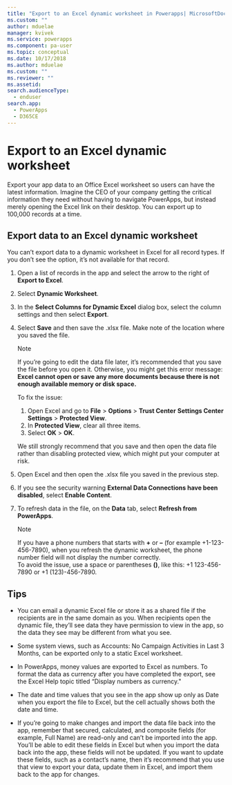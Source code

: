 ```yaml
---
title: "Export to an Excel dynamic worksheet in Powerapps| MicrosoftDocs"
ms.custom: ""
author: mduelae
manager: kvivek
ms.service: powerapps
ms.component: pa-user
ms.topic: conceptual
ms.date: 10/17/2018
ms.author: mduelae
ms.custom: ""
ms.reviewer: ""
ms.assetid: 
search.audienceType: 
  - enduser
search.app: 
  - PowerApps
  - D365CE
---
```

# Export to an Excel dynamic worksheet

Export your app data to an Office Excel worksheet so users can have the latest information. Imagine the CEO of your company getting the critical information they need without having to navigate PowerApps, but instead merely opening the Excel link on their desktop. You can export up to 100,000 records at a time.    
  
## Export data to an Excel dynamic worksheet  

You can’t export data to a dynamic worksheet in Excel for all record types. If you don’t see the option, it’s not available for that record.  
  
1. Open a list of records in the app and select the arrow to the right of **Export to Excel**. 
  
2. Select **Dynamic Worksheet**.  
  
3. In the **Select Columns for Dynamic Excel** dialog box, select the column settings and then select **Export**.  
  
4. Select **Save** and then save the .xlsx file. Make note of the location where you saved the file.  
  
   > [!NOTE]
   > If you’re going to edit the data file later, it’s recommended that you save the file before you open it. Otherwise, you might get this error message: **Excel cannot open or save any more documents because there is not enough available memory or disk space.**  
   > 
   > To fix the issue:  
   > 
   >    1. Open Excel and go to **File** > **Options** > **Trust Center** **Settings Center Settings** > **Protected View**.  
   >    2. In **Protected View**, clear all three items.  
   >    3. Select **OK** > **OK**.  
   >     
   >    We still strongly recommend that you save and then open the data file rather than disabling protected view, which might put your computer at risk.  
  
5. Open Excel and then open the .xlsx file you saved in the previous step.  
  
6. If you see the security warning **External Data Connections have been disabled**, select **Enable Content**.  
  
7. To refresh data in the file, on the **Data** tab, select **Refresh from PowerApps**.  
  
   > [!NOTE]
   > If you have a phone numbers that starts with **+** or **–** (for example +1-123-456-7890), when you refresh the dynamic worksheet, the phone number field will not display the number correctly.   
   > To avoid the issue, use a space or parentheses **()**, like this: +1 123-456-7890 or +1 (123)-456-7890.  
  
## Tips  
  
- You can email a dynamic Excel file or store it as a shared file if the recipients are in the same domain as you. When recipients open the dynamic file, they’ll see data they have permission to view in the app, so the data they see may be different from what you see.  
  
- Some system views, such as Accounts: No Campaign Activities in Last 3 Months, can be exported only to a static Excel worksheet.  
  
- In PowerApps, money values are exported to Excel as numbers. To format the data as currency after you have completed the export, see the Excel Help topic titled “Display numbers as currency."

- The date and time values that you see in the app show up only as Date when you export the file to Excel, but the cell actually shows both the date and time.  
  
- If you’re going to make changes and import the data file back into the app, remember that secured, calculated, and composite fields (for example, Full Name) are read-only and can’t be imported into the app. You’ll be able to edit these fields in Excel but when you import the data back into the app, these fields will not be updated. If you want to update these fields, such as a contact’s name, then it’s recommend that you use that view to export your data, update them in Excel, and import them back to the app for changes.  
 

